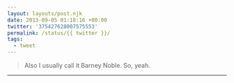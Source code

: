 ```yaml
---
layout: layouts/post.njk
date: 2013-09-05 01:18:16 +00:00
twitter: '375427628007575553'
permalink: /status/{{ twitter }}/
tags: 
  - tweet
---
```


> Also I usually call it Barney Noble. So, yeah.

---
